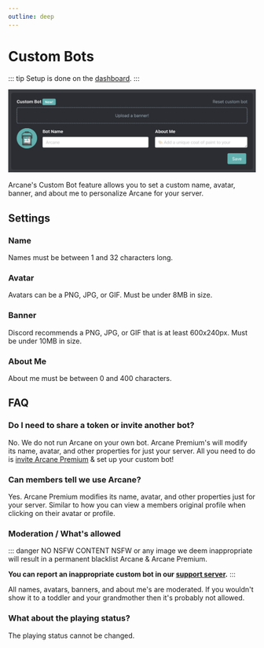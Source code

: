```yaml
---
outline: deep
---
```


# Custom Bots

::: tip
Setup is done on the [dashboard](./core/dashboard).
:::

![Custom Bot Settings](./images/custom-bot.png)

Arcane's Custom Bot feature allows you to set a custom name, avatar, banner, and about me to personalize Arcane for your server.

## Settings

### Name

Names must be between 1 and 32 characters long.

### Avatar

Avatars can be a PNG, JPG, or GIF. Must be under 8MB in size.

### Banner

Discord recommends a PNG, JPG, or GIF that is at least 600x240px. Must be under 10MB in size.

### About Me

About me must be between 0 and 400 characters.

## FAQ

### Do I need to share a token or invite another bot?

No. We do not run Arcane on your own bot. Arcane Premium's will modify its name, avatar, and other properties for just your server. All you need to do is [invite Arcane Premium](./premium#premium-bot) & set up your custom bot!

### Can members tell we use Arcane?

Yes. Arcane Premium modifies its name, avatar, and other properties just for your server. Similar to how you can view a members original profile when clicking on their avatar or profile.

### Moderation / What's allowed

::: danger NO NSFW CONTENT
NSFW or any image we deem inappropriate will result in a permanent blacklist Arcane & Arcane Premium.

**You can report an inappropriate custom bot in our [support server](https://discord.gg/arcane).**
:::

All names, avatars, banners, and about me's are moderated. If you wouldn't show it to a toddler and your grandmother then it's probably not allowed.

### What about the playing status?

The playing status cannot be changed.
